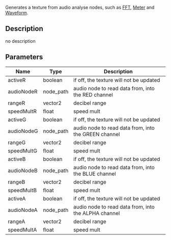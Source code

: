 Generates a texture from audio analyse nodes, such as [FFT](/docs/nodes/audio/FFT), [Meter](/docs/nodes/audio/meter) and [Waveform](/docs/nodes/audio/waveform).



## Description
no description
## Parameters

<table>
<thead>
	<tr>
		<th>Name</th>
		<th>Type</th>
		<th>Description</th>
	</tr>
</thead>
<tr>
	<td>activeR</td>
	<td><div class='bg-emerald-800 px-2 py-px text-white rounded-sm'>boolean</div></td>
	<td>if off, the texture will not be updated</td>
</tr>
<tr>
	<td>audioNodeR</td>
	<td><div class='bg-indigo-800 px-2 py-px text-white rounded-sm'>node_path</div></td>
	<td>audio node to read data from, into the RED channel</td>
</tr>
<tr>
	<td>rangeR</td>
	<td><div class='bg-teal-800 px-2 py-px text-white rounded-sm'>vector2</div></td>
	<td>decibel range</td>
</tr>
<tr>
	<td>speedMultR</td>
	<td><div class='bg-yellow-800 px-2 py-px text-white rounded-sm'>float</div></td>
	<td>speed mult</td>
</tr>
<tr>
	<td>activeG</td>
	<td><div class='bg-emerald-800 px-2 py-px text-white rounded-sm'>boolean</div></td>
	<td>if off, the texture will not be updated</td>
</tr>
<tr>
	<td>audioNodeG</td>
	<td><div class='bg-indigo-800 px-2 py-px text-white rounded-sm'>node_path</div></td>
	<td>audio node to read data from, into the GREEN channel</td>
</tr>
<tr>
	<td>rangeG</td>
	<td><div class='bg-teal-800 px-2 py-px text-white rounded-sm'>vector2</div></td>
	<td>decibel range</td>
</tr>
<tr>
	<td>speedMultG</td>
	<td><div class='bg-yellow-800 px-2 py-px text-white rounded-sm'>float</div></td>
	<td>speed mult</td>
</tr>
<tr>
	<td>activeB</td>
	<td><div class='bg-emerald-800 px-2 py-px text-white rounded-sm'>boolean</div></td>
	<td>if off, the texture will not be updated</td>
</tr>
<tr>
	<td>audioNodeB</td>
	<td><div class='bg-indigo-800 px-2 py-px text-white rounded-sm'>node_path</div></td>
	<td>audio node to read data from, into the BLUE channel</td>
</tr>
<tr>
	<td>rangeB</td>
	<td><div class='bg-teal-800 px-2 py-px text-white rounded-sm'>vector2</div></td>
	<td>decibel range</td>
</tr>
<tr>
	<td>speedMultB</td>
	<td><div class='bg-yellow-800 px-2 py-px text-white rounded-sm'>float</div></td>
	<td>speed mult</td>
</tr>
<tr>
	<td>activeA</td>
	<td><div class='bg-emerald-800 px-2 py-px text-white rounded-sm'>boolean</div></td>
	<td>if off, the texture will not be updated</td>
</tr>
<tr>
	<td>audioNodeA</td>
	<td><div class='bg-indigo-800 px-2 py-px text-white rounded-sm'>node_path</div></td>
	<td>audio node to read data from, into the ALPHA channel</td>
</tr>
<tr>
	<td>rangeA</td>
	<td><div class='bg-teal-800 px-2 py-px text-white rounded-sm'>vector2</div></td>
	<td>decibel range</td>
</tr>
<tr>
	<td>speedMultA</td>
	<td><div class='bg-yellow-800 px-2 py-px text-white rounded-sm'>float</div></td>
	<td>speed mult</td>
</tr>
</table>